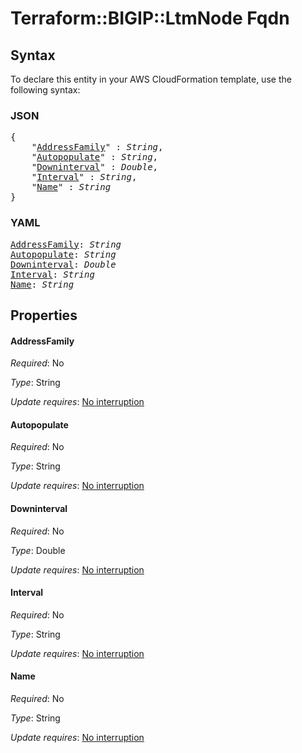 # Terraform::BIGIP::LtmNode Fqdn

## Syntax

To declare this entity in your AWS CloudFormation template, use the following syntax:

### JSON

<pre>
{
    "<a href="#addressfamily" title="AddressFamily">AddressFamily</a>" : <i>String</i>,
    "<a href="#autopopulate" title="Autopopulate">Autopopulate</a>" : <i>String</i>,
    "<a href="#downinterval" title="Downinterval">Downinterval</a>" : <i>Double</i>,
    "<a href="#interval" title="Interval">Interval</a>" : <i>String</i>,
    "<a href="#name" title="Name">Name</a>" : <i>String</i>
}
</pre>

### YAML

<pre>
<a href="#addressfamily" title="AddressFamily">AddressFamily</a>: <i>String</i>
<a href="#autopopulate" title="Autopopulate">Autopopulate</a>: <i>String</i>
<a href="#downinterval" title="Downinterval">Downinterval</a>: <i>Double</i>
<a href="#interval" title="Interval">Interval</a>: <i>String</i>
<a href="#name" title="Name">Name</a>: <i>String</i>
</pre>

## Properties

#### AddressFamily

_Required_: No

_Type_: String

_Update requires_: [No interruption](https://docs.aws.amazon.com/AWSCloudFormation/latest/UserGuide/using-cfn-updating-stacks-update-behaviors.html#update-no-interrupt)

#### Autopopulate

_Required_: No

_Type_: String

_Update requires_: [No interruption](https://docs.aws.amazon.com/AWSCloudFormation/latest/UserGuide/using-cfn-updating-stacks-update-behaviors.html#update-no-interrupt)

#### Downinterval

_Required_: No

_Type_: Double

_Update requires_: [No interruption](https://docs.aws.amazon.com/AWSCloudFormation/latest/UserGuide/using-cfn-updating-stacks-update-behaviors.html#update-no-interrupt)

#### Interval

_Required_: No

_Type_: String

_Update requires_: [No interruption](https://docs.aws.amazon.com/AWSCloudFormation/latest/UserGuide/using-cfn-updating-stacks-update-behaviors.html#update-no-interrupt)

#### Name

_Required_: No

_Type_: String

_Update requires_: [No interruption](https://docs.aws.amazon.com/AWSCloudFormation/latest/UserGuide/using-cfn-updating-stacks-update-behaviors.html#update-no-interrupt)

